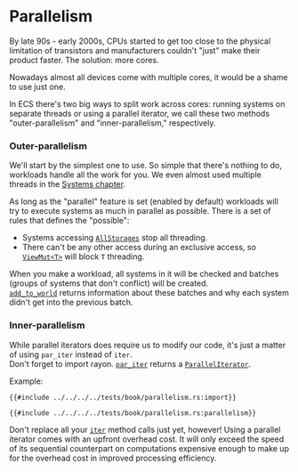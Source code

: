 # Parallelism

By late 90s - early 2000s, CPUs started to get too close to the physical limitation of transistors and manufacturers couldn't "just" make their product faster. The solution: more cores.

Nowadays almost all devices come with multiple cores, it would be a shame to use just one.

In ECS there's two big ways to split work across cores: running systems on separate threads or using a parallel iterator, we call these two methods "outer-parallelism" and "inner-parallelism," respectively.

### Outer-parallelism

We'll start by the simplest one to use. So simple that there's nothing to do, workloads handle all the work for you. We even almost used multiple threads in the [Systems chapter](../fundamentals/systems.md).

As long as the "parallel" feature is set (enabled by default) workloads will try to execute systems as much in parallel as possible. There is a set of rules that defines the "possible":
- Systems accessing [`AllStorages`](https://docs.rs/shipyard/latest/shipyard/struct.AllStorages.html) stop all threading.
- There can't be any other access during an exclusive access, so [`ViewMut<T>`](https://docs.rs/shipyard/latest/shipyard/struct.ViewMut.html) will block `T` threading.

When you make a workload, all systems in it will be checked and batches (groups of systems that don't conflict) will be created.  
[`add_to_world`](https://docs.rs/shipyard/latest/shipyard/struct.WorkloadBuilder.html#method.add_to_world) returns information about these batches and why each system didn't get into the previous batch.

### Inner-parallelism

While parallel iterators does require us to modify our code, it's just a matter of using `par_iter` instead of `iter`.  
Don't forget to import rayon. [`par_iter`](https://docs.rs/shipyard/latest/shipyard/trait.IntoIter.html#tymethod.par_iter) returns a [`ParallelIterator`](https://docs.rs/rayon/latest/rayon/iter/trait.ParallelIterator.html).

Example:
```rust, noplaypen
{{#include ../../../../tests/book/parallelism.rs:import}}

{{#include ../../../../tests/book/parallelism.rs:parallelism}}
```

Don't replace all your [`iter`](https://docs.rs/shipyard/latest/shipyard/trait.IntoIter.html#tymethod.iter) method calls just yet, however! Using a parallel iterator comes with an upfront overhead cost. It will only exceed the speed of its sequential counterpart on computations expensive enough to make up for the overhead cost in improved processing efficiency.

